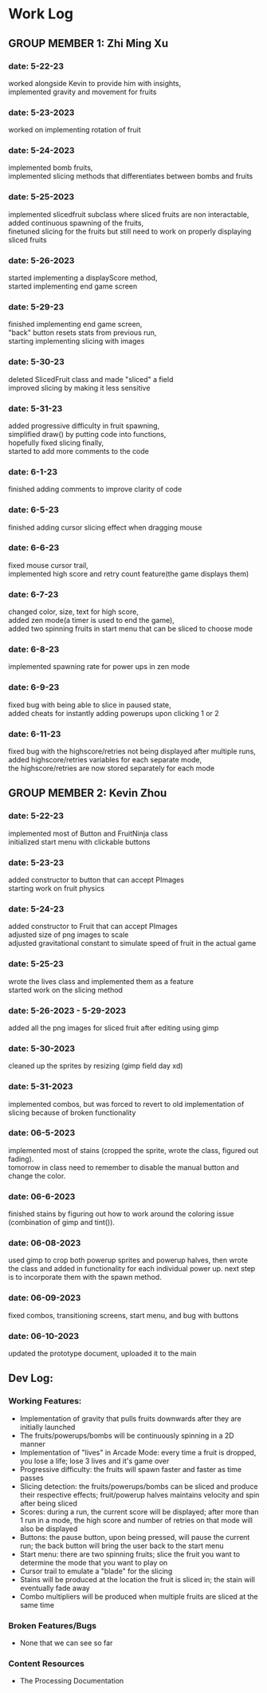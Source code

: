 # Work Log

## GROUP MEMBER 1: Zhi Ming Xu

### date: 5-22-23
worked alongside Kevin to provide him with insights,  
implemented gravity and movement for fruits

### date: 5-23-2023
worked on implementing rotation of fruit  

### date: 5-24-2023
implemented bomb fruits,  
implemented slicing methods that differentiates between bombs and fruits  

### date: 5-25-2023
implemented slicedfruit subclass where sliced fruits are non interactable,  
added continuous spawning of the fruits,  
finetuned slicing for the fruits but still need to work on properly displaying sliced fruits  

### date: 5-26-2023
started implementing a displayScore method,  
started implementing end game screen  

### date: 5-29-23
finished implementing end game screen,  
"back" button resets stats from previous run,  
starting implementing slicing with images  

### date: 5-30-23
deleted SlicedFruit class and made "sliced" a field  
improved slicing by making it less sensitive  

### date: 5-31-23
added progressive difficulty in fruit spawning,  
simplified draw() by putting code into functions,  
hopefully fixed slicing finally,  
started to add more comments to the code

### date: 6-1-23
finished adding comments to improve clarity of code

### date: 6-5-23
finished adding cursor slicing effect when dragging mouse

### date: 6-6-23
fixed mouse cursor trail,  
implemented high score and retry count feature(the game displays them)

### date: 6-7-23
changed color, size, text for high score,  
added zen mode(a timer is used to end the game),  
added two spinning fruits in start menu that can be sliced to choose mode

### date: 6-8-23
implemented spawning rate for power ups in zen mode

### date: 6-9-23
fixed bug with being able to slice in paused state,  
added cheats for instantly adding powerups upon clicking 1 or 2

### date: 6-11-23
fixed bug with the highscore/retries not being displayed after multiple runs,  
added highscore/retries variables for each separate mode,  
the highscore/retries are now stored separately for each mode

## GROUP MEMBER 2: Kevin Zhou

### date: 5-22-23
implemented most of Button and FruitNinja class    
initialized start menu with clickable buttons  

### date: 5-23-23
added constructor to button that can accept PImages  
starting work on fruit physics  

### date: 5-24-23
added constructor to Fruit that can accept PImages   
adjusted size of png images to scale  
adjusted gravitational constant to simulate speed of fruit in the actual game  

### date: 5-25-23
wrote the lives class and implemented them as a feature  
started work on the slicing method  

### date: 5-26-2023 - 5-29-2023
added all the png images for sliced fruit after editing using gimp  

### date: 5-30-2023
cleaned up the sprites by resizing (gimp field day xd)  

### date: 5-31-2023
implemented combos, but was forced to revert to old implementation of slicing because of broken functionality

### date: 06-5-2023
implemented most of stains (cropped the sprite, wrote the class, figured out fading).  
tomorrow in class need to remember to disable the manual button and change the color.  

### date: 06-6-2023
finished stains by figuring out how to work around the coloring issue (combination of gimp and tint()).  

### date: 06-08-2023
used gimp to crop both powerup sprites and powerup halves, then wrote the class and added in functionality for each individual power up. next step is to incorporate them with the spawn method.  

### date: 06-09-2023
fixed combos, transitioning screens, start menu, and bug with buttons  

### date: 06-10-2023
updated the prototype document, uploaded it to the main  

## Dev Log:
### Working Features:
- Implementation of gravity that pulls fruits downwards after they are initially launched
- The fruits/powerups/bombs will be continuously spinning in a 2D manner
- Implementation of "lives" in Arcade Mode: every time a fruit is dropped, you lose a life; lose 3 lives and it's game over
- Progressive difficulty: the fruits will spawn faster and faster as time passes
- Slicing detection: the fruits/powerups/bombs can be sliced and produce their respective effects; fruit/powerup halves maintains velocity and spin after being sliced
- Scores: during a run, the current score will be displayed; after more than 1 run in a mode, the high score and number of retries on that mode will also be displayed
- Buttons: the pause button, upon being pressed, will pause the current run; the back button will bring the user back to the start menu
- Start menu: there are two spinning fruits; slice the fruit you want to determine the mode that you want to play on
- Cursor trail to emulate a "blade" for the slicing
- Stains will be produced at the location the fruit is sliced in; the stain will eventually fade away
- Combo multipliers will be produced when multiple fruits are sliced at the same time

### Broken Features/Bugs
- None that we can see so far

### Content Resources
- The Processing Documentation
